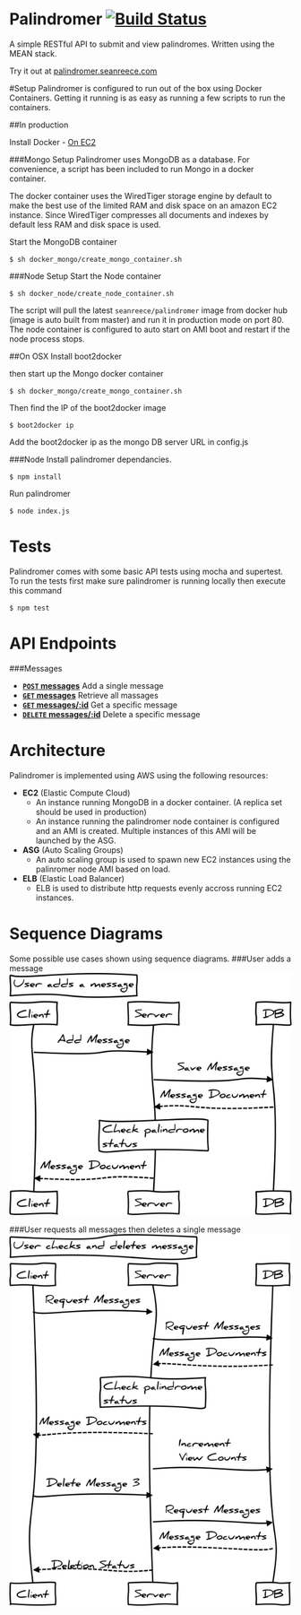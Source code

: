 Palindromer [![Build Status](https://travis-ci.org/SeanReece/palindromer.svg?branch=master)](https://travis-ci.org/SeanReece/palindromer)
===========
A simple RESTful API to submit and view palindromes. Written using the MEAN stack.

Try it out at [palindromer.seanreece.com](http://palindromer.seanreece.com)

#Setup
Palindromer is configured to run out of the box using Docker Containers. Getting it running is as easy as running a few scripts to run the containers. 

##In production

Install Docker - [On EC2](http://docs.aws.amazon.com/AmazonECS/latest/developerguide/docker-basics.html#install_docker)

###Mongo Setup
Palindromer uses MongoDB as a database. For convenience, a script has been included to run Mongo in a docker container.

The docker container uses the WiredTiger storage engine by default to make the best use of the limited RAM and disk space on an amazon EC2 instance. Since WiredTiger compresses all documents and indexes by default less RAM and disk space is used.

Start the MongoDB container
```
$ sh docker_mongo/create_mongo_container.sh
```

###Node Setup
Start the Node container
```
$ sh docker_node/create_node_container.sh
```
The script will pull the latest `seanreece/palindromer` image from docker hub (image is auto built from master) and run it in production mode on port 80.
The node container is configured to auto start on AMI boot and restart if the node process stops.

##On OSX
Install boot2docker

then start up the Mongo docker container
```
$ sh docker_mongo/create_mongo_container.sh
```
Then find the IP of the boot2docker image
```
$ boot2docker ip
```
Add the boot2docker ip as the mongo DB server URL in config.js

###Node
Install palindromer dependancies.
```
$ npm install
```
Run palindromer
```
$ node index.js
```

# Tests
Palindromer comes with some basic API tests using mocha and supertest. 
To run the tests first make sure palindromer is running locally then execute this command
```
$ npm test
```

# API Endpoints
###Messages
- [**`POST` messages**](https://github.com/SeanReece/palindromer/blob/master/docs/POST_messages.md) Add a single message
- [**`GET` messages**](https://github.com/SeanReece/palindromer/blob/master/docs/GET_messages.md) Retrieve all massages
- [**`GET` messages/:id**](https://github.com/SeanReece/palindromer/blob/master/docs/GET_messages_id.md) Get a specific message
- [**`DELETE` messages/:id**](https://github.com/SeanReece/palindromer/blob/master/docs/DELETE_messages_id.md) Delete a specific message

# Architecture
Palindromer is implemented using AWS using the following resources:
- **EC2** (Elastic Compute Cloud)
    - An instance running MongoDB in a docker container. (A replica set should be used in production)
    - An instance running the palindromer node container is configured and an AMI is created. Multiple instances of this AMI will be launched by the ASG.
- **ASG** (Auto Scaling Groups)
    - An auto scaling group is used to spawn new EC2 instances using the palinromer node AMI based on load.
- **ELB** (Elastic Load Balancer)
    - ELB is used to distribute http requests evenly accross running EC2 instances.

# Sequence Diagrams
Some possible use cases shown using sequence diagrams.
###User adds a message
![User Adds a Message diagram](docs/addMessageDiagram.png?raw=true)

###User requests all messages then deletes a single message
![User Requests Messages then Deletes One](docs/retrieveDeleteMessageDiagram.png?raw=true)



